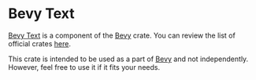 # Bevy Text

[Bevy Text](https://github.com/bevyengine/bevy/tree/main/crates/bevy_text)  is a component of the [Bevy](https://crates.io/crates/bevy) crate. You can review the list of official crates [here](https://github.com/bevyengine/bevy/tree/main/crates).

This crate is intended to be used as a part of [Bevy](https://crates.io/crates/bevy) and not independently. However, feel free to use it if it fits your needs.
